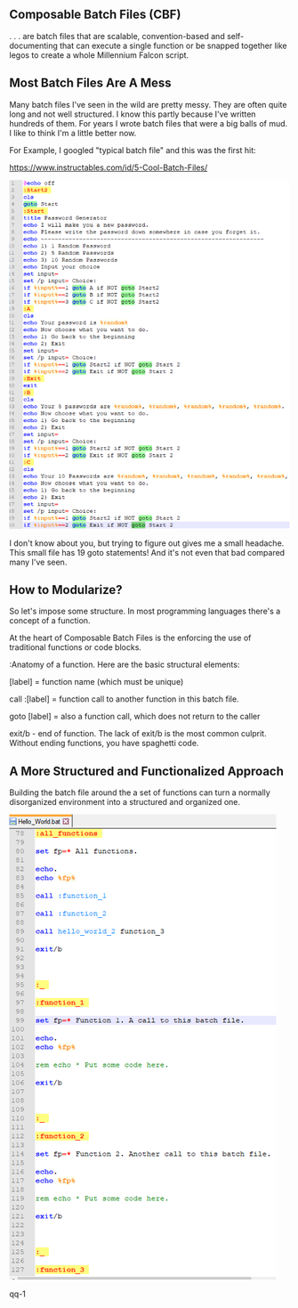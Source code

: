 ## Composable Batch Files (CBF)

. . . are batch files that are scalable, convention-based and self-documenting that can 
execute a single function or be snapped together like legos to create a whole Millennium 
Falcon script.

## Most Batch Files Are A Mess

Many batch files I've seen in the wild are pretty messy. They are often quite long and not 
well structured. I know this partly because I've written hundreds of them. For years I wrote 
batch files that were a big balls of mud. I like to think I'm a little better now.

For Example, I googled "typical batch file" and this was the first hit:

https://www.instructables.com/id/5-Cool-Batch-Files/

![](19_gotos.PNG)

I don't know about you, but trying to figure out gives me a small headache. This small file 
has 19 goto statements! And it's not even that bad compared many I've seen.



## How to Modularize?

So let's impose some structure. In most programming languages there's a concept of a 
function.

At the heart of Composable Batch Files is the enforcing the use of traditional functions
or code blocks.

:Anatomy of a function. Here are the basic structural elements:

[label] = function name (which must be unique)

call :[label] = function call to another function in this batch file.

goto [label] = also a function call, which does not return to the caller

exit/b - end of function. The lack of exit/b is the most common culprit. Without ending 
functions, you have spaghetti code.



## A More Structured and Functionalized Approach

Building the batch file around the a set of functions can turn a normally disorganized 
environment into a structured and organized one.

![](functionalized.png)



qq-1

